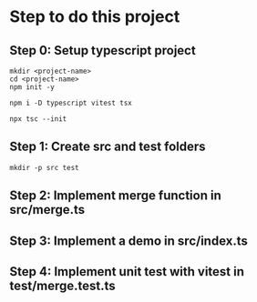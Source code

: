 # Step to do this project
## Step 0: Setup typescript project
``` 
mkdir <project-name>
cd <project-name>
npm init -y

npm i -D typescript vitest tsx

npx tsc --init
```
## Step 1: Create src and test folders
``` 
mkdir -p src test
```

## Step 2: Implement merge function in src/merge.ts

## Step 3: Implement a demo in src/index.ts

## Step 4: Implement unit test with vitest in test/merge.test.ts

## 
